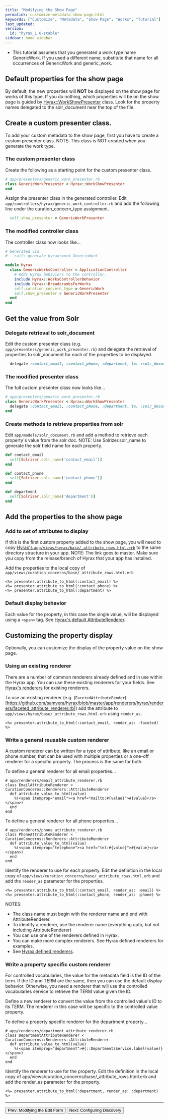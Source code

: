 ```yaml
---
title: "Modifying the Show Page"
permalink: customize-metadata-show-page.html
keywords: ["Customize", "Metadata", "Show Page", "Works", "Tutorial"]
last_updated:
version:
  id: "hyrax_1.0-stable"
sidebar: home_sidebar
---
```


<ul class='info'><li>This tutorial assumes that you generated a work type name GenericWork.  If you used a different name, substitute that name for all occurrences of GenericWork and generic_work.</li></ul>

## Default properties for the show page

By default, the new properties will **NOT** be displayed on the show page for works of this type. If you do nothing, which properties will be on the show page is guided by [Hyrax::WorkShowPresenter](https://github.com/samvera/hyrax/blob/master/app/presenters/hyrax/work_show_presenter.rb) class. Look for the property names delegated to the solr_document near the top of the file.

## Create a custom presenter class.

To add your custom metadata to the show page, first you have to create a custom presenter class. NOTE: This class is NOT created when you generate the work type.

### The custom presenter class

Create the following as a starting point for the custom presenter class.

```ruby
# app/presenters/generic_work_presenter.rb
class GenericWorkPresenter < Hyrax::WorkShowPresenter
end
```

Assign the presenter class in the generated controller. Edit `app/controllers/hyrax/generic_work_controller.rb` and add the following line under the curation_concern_type assignment.

```ruby
  self.show_presenter = GenericWorkPresenter
```

### The modified controller class

The controller class now looks like...

```ruby
# Generated via
#  `rails generate hyrax:work GenericWork`

module Hyrax
  class GenericWorksController < ApplicationController
    # Adds Hyrax behaviors to the controller.
    include Hyrax::WorksControllerBehavior
    include Hyrax::BreadcrumbsForWorks
    self.curation_concern_type = GenericWork
    self.show_presenter = GenericWorkPresenter
  end
end
```

## Get the value from Solr

### Delegate retrieval to solr_document

Edit the custom presenter class (e.g. `app/presenters/generic_work_presenter.rb`) and delegate the retrieval of properties to solr_document for each of the properties to be displayed.

```ruby
  delegate :contact_email, :contact_phone, :department, to: :solr_document
```

### The modified presenter class

The full custom presenter class now looks like...

```ruby
# app/presenters/generic_work_presenter.rb
class GenericWorkPresenter < Hyrax::WorkShowPresenter
  delegate :contact_email, :contact_phone, :department, to: :solr_document
end
```

### Create methods to retrieve properties from solr

Edit `app/models/solr_document.rb` and add a method to retrieve each property's value from the solr doc. NOTE: Use Solrizer.solr_name to generate the solr field name for each property.

```ruby
def contact_email
  self[Solrizer.solr_name('contact_email')]
end

def contact_phone
  self[Solrizer.solr_name('contact_phone')]
end

def department
  self[Solrizer.solr_name('department')]
end
```

## Add the properties to the show page

### Add to set of attributes to display

If this is the first custom property added to the show page, you will need to copy [Hyrax's `app/views/hyrax/base/_attribute_rows.html.erb`](https://github.com/samvera/hyrax/blob/master/app/views/hyrax/base/_attribute_rows.html.erb) to the same directory structure in your app. NOTE: The link goes to master. Make sure you copy from the release/branch of Hyrax that your app has installed.

Add the properties to the local copy of `app/views/curation_concerns/base/_attribute_rows.html.erb`

```erb
<%= presenter.attribute_to_html(:contact_email) %>
<%= presenter.attribute_to_html(:contact_phone) %>
<%= presenter.attribute_to_html(:department) %>
```

<!-- TODO: REMOVE THIS SECTION -- I don't think it is necessary anymore to add_show_field in blacklight controller.  -->
<!--
### Configure Blacklight to show the property on the show page

Edit `app/controllers/catalog_controller.rb` and look for the section including `add_show_field` statements.  Add the following:

```ruby
config.add_show_field solr_name("contact_email", :stored_searchable), label: "Contact Email"
config.add_show_field solr_name("contact_phone", :stored_searchable), label: "Contact Phone"
config.add_show_field solr_name("department", :stored_searchable), label: "Department"
```
-->

### Default display behavior

Each value for the property, in this case the single value, will be displayed using a `<span>` tag. See [Hyrax's default AttributeRenderer](https://github.com/samvera/hyrax/blob/master/app/renderers/hyrax/renderers/attribute_renderer.rb).

## Customizing the property display

Optionally, you can customize the display of the property value on the show page.

### Using an existing renderer

There are a number of common renderers already defined and in use within the Hyrax app. You can use these existing renderers for your fields. See [Hyrax's renderers](https://github.com/samvera/hyrax/tree/master/app/renderers/hyrax/renderers) for existing renderers.

To use an existing renderer (e.g. (`FacetedAttributeRender`)[https://github.com/samvera/hyrax/blob/master/app/renderers/hyrax/renderers/faceted_attribute_renderer.rb]) add the attribute to `app/views/hyrax/base/_attribute_rows.html.erb` using `render_as`.

```erb
<%= presenter.attribute_to_html(:contact_email, render_as: :faceted) %>
```

### Write a general reusable custom renderer

A custom renderer can be written for a type of attribute, like an email or phone number, that can be used with multiple properties or a one-off renderer for a specific property. The process is the same for both.

To define a general renderer for all email properties...

```erb
# app/renderers/email_attribute_renderer.rb
class EmailAttributeRenderer < CurationConcerns::Renderers::AttributeRenderer
  def attribute_value_to_html(value)
    %(<span itemprop="email"><a href="mailto:#{value}">#{value}</a></span>)
  end
end
```

To define a general renderer for all phone properties...

```erb
# app/renderers/phone_attribute_renderer.rb
class PhoneAttributeRenderer < CurationConcerns::Renderers::AttributeRenderer
  def attribute_value_to_html(value)
    %(<span itemprop="telephone"><a href="tel:#{value}">#{value}</a></span>)
  end
end
```

Identify the renderer to use for each property. Edit the definition in the local copy of `app/views/curation_concerns/base/_attribute_rows.html.erb` and add the `render_as` parameter for the properties.

```erb
<%= presenter.attribute_to_html(:contact_email, render_as: :email) %>
<%= presenter.attribute_to_html(:contact_phone, render_as: :phone) %>
```

NOTES:

- The class name must begin with the renderer name and end with AttributeRenderer.
- To identify a renderer, use the renderer name (everything upto, but not including AttributeRenderer)
- You can use one of the renderers defined in Hyrax.
- You can make more complex renderers. See Hyrax defined renderers for examples.
- See [Hyrax defined renderers](https://github.com/samvera/hyrax/tree/master/app/renderers/hyrax/renderers).

### Write a property specific custom renderer

For controlled vocabularies, the value for the metadata field is the ID of the term. If the ID and TERM are the same, then you can use the default display behavior. Otherwise, you need a renderer that will use the controlled vocabularies service to retrieve the TERM value given the ID.

Define a new renderer to convert the value from the controlled value's ID to its TERM. The renderer in this case will be specific to the controlled value property.

To define a property specific renderer for the department property...

```erb
# app/renderers/department_attribute_renderer.rb
class DepartmentAttributeRenderer < CurationConcerns::Renderers::AttributeRenderer
  def attribute_value_to_html(value)
    %(<span itemprop="department">#{::DepartmentsService.label(value)}</span>)
  end
end

```

Identify the renderer to use for the property. Edit the definition in the local copy of app/views/curation_concerns/base/\_attribute_rows.html.erb and add the render_as parameter for the property.

```erb
<%= presenter.attribute_to_html(:department, render_as: :department) %>
```

---

<p><a href="customize-metadata-edit-form.html"><button type="button" class="btn btn-primary">Prev: Modifying the Edit Form</button></a>  <a href="customize-metadata-discovery.html"><button type="button" class="btn btn-primary">Next: Configuring Discovery</button></a></p>

